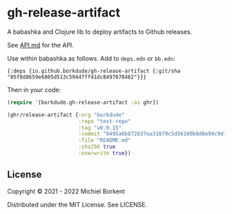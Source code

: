 # gh-release-artifact

A babashka and Clojure lib to deploy artifacts to Github releases.

See [API.md](API.md) for the API.

Use within babashka as follows. Add to `deps.edn` or `bb.edn`:

```
{:deps {io.github.borkdude/gh-release-artifact {:git/sha "05f8d8659e6805d513c59447ff41dc8497878462"}}}
```

Then in your code:

``` clojure
(require '[borkdude.gh-release-artifact :as ghr])

(ghr/release-artifact {:org "borkdude"
                       :repo "test-repo"
                       :tag "v0.0.15"
                       :commit "8495a6b872637ea31879c5d56160b8d8e94c9d1c"
                       :file "README.md"
                       :sha256 true
                       :overwrite true})
```

## License

Copyright © 2021 - 2022 Michiel Borkent

Distributed under the MIT License. See LICENSE.
